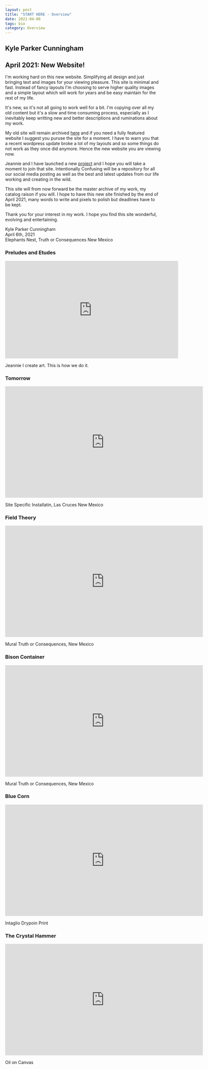 ```yaml
---
layout: post
title: "START HERE - Overview" 
date: 2021-04-06
tags: bio
category: Overview 
---
```


## Kyle Parker Cunningham

## April 2021: New Website!

I'm working hard on this new website.  Simplifying all design and just bringing text and images for your viewing pleasure.  This site is minimal and fast.  Instead of fancy layouts I'm choosing to serve higher quality images and a simple layout which will work for years and be easy maintain for the rest of my life.  

It's new, so it's not all going to work well for a bit.  I'm copying over all my old content but it's a slow and time consuming process, especially as I inevitably keep writting new and better descriptions and ruminations about my work.  

My old site will remain archived [here](https://attik.kyleparkercunningham.com "attik.kyleparkercunningham.com") and if you need a fully featured website I suggest you puruse the site for a moment.  I have to warn you that a recent wordpress update broke a lot of my layouts and so some things do not work as they once did anymore.  Hence the new website you are viewing now.  

Jeannie and I have launched a new [project](https://intentionallyconfusing.com "intentionallyconfusing.com") and I hope you will take a moment to join that site.  Intentionally Confusing will be a repository for all our social media posting as well as the best and latest updates from our life working and creating in the wild.  

This site will from now forward be the master archive of my work, my catalog raison if you will.  I hope to have this new site finished by the end of April 2021, many words to write and pixels to polish but deadlines have to be kept. 

Thank you for your interest in my work.  I hope you find this site wonderful, evolving and entertaining. 

Kyle Parker Cunningham  
April 6th, 2021  
Elephants Nest, Truth or Consequences New Mexico

### Preludes and Etudes

<iframe width="560" height="315" src="https://www.youtube.com/embed/N18ZvHiyoiE" title="YouTube video player" frameborder="0" allow="accelerometer; autoplay; clipboard-write; encrypted-media; gyroscope; picture-in-picture" allowfullscreen></iframe>

Jeannie I create art.  This is how we do it.  

### Tomorrow

<iframe title="vimeo-player" src="https://player.vimeo.com/video/271582697" width="640" height="360" frameborder="0" allowfullscreen></iframe>

Site Specific Installatin, Las Cruces New Mexico

### Field Theory

<iframe title="vimeo-player" src="https://player.vimeo.com/video/216054963" width="640" height="360" frameborder="0" allowfullscreen></iframe>

Mural
Truth or Consequences, New Mexico

### Bison Container

<iframe title="vimeo-player" src="https://player.vimeo.com/video/197821843" width="640" height="360" frameborder="0" allowfullscreen></iframe>

Mural
Truth or Consequences, New Mexico

### Blue Corn 

<iframe title="vimeo-player" src="https://player.vimeo.com/video/167796635" width="640" height="360" frameborder="0" allowfullscreen></iframe>

Intaglio Drypoin Print

### The Crystal Hammer

<iframe title="vimeo-player" src="https://player.vimeo.com/video/167660025" width="640" height="360" frameborder="0" allowfullscreen></iframe>

Oil on Canvas